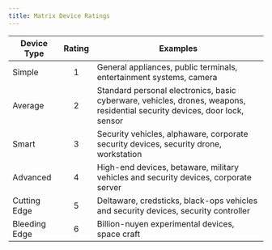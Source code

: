 ```yaml
---
title: Matrix Device Ratings
---
```


| Device Type   | Rating | Examples                                                                                                                   |
| ------------- |:------:| -------------------------------------------------------------------------------------------------------------------------- |
| Simple        |   1    | General appliances, public terminals, entertainment systems, camera                                                        |
| Average       |   2    | Standard personal electronics, basic cyberware, vehicles, drones, weapons, residential security devices, door lock, sensor |
| Smart         |   3    | Security vehicles, alphaware, corporate security devices, security drone, workstation                                      |
| Advanced      |   4    | High-end devices, betaware, military vehicles and security devices, corporate server                                       |
| Cutting Edge  |   5    | Deltaware, credsticks, black-ops vehicles and security devices, security controller                                        |
| Bleeding Edge |   6    | Billion-nuyen experimental devices, space craft                                                                            |
